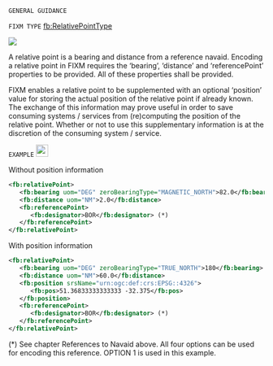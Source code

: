 `GENERAL GUIDANCE`

`FIXM TYPE` [fb:RelativePointType](https://www.fixm.aero/releases/FIXM-4.2.0/doc/schema_documentation/Fixm_RelativePointType.html#Link18)

<img src="https://github.com/hlepori/fixm_test/blob/master/media/RelativePointType.png">

A relative point is a bearing and distance from a reference navaid.
Encoding a relative point in FIXM requires the ‘bearing’, ‘distance’ and
‘referencePoint’ properties to be provided. All of these properties
shall be provided.

FIXM enables a relative point to be supplemented with an optional
‘position’ value for storing the actual position of the relative point
if already known. The exchange of this information may prove useful in
order to save consuming systems / services from (re)computing the
position of the relative point. Whether or not to use this supplementary
information is at the discretion of the consuming system / service.

`EXAMPLE` <img src="./media/ok.png" style="width:0.25in;height:0.25in" />

Without position information

```xml
<fb:relativePoint>
   <fb:bearing uom="DEG" zeroBearingType="MAGNETIC_NORTH">82.0</fb:bearing>
   <fb:distance uom="NM">2.0</fb:distance>
   <fb:referencePoint>
      <fb:designator>BOR</fb:designator> (*)
   </fb:referencePoint>
</fb:relativePoint>
```

With position information

```xml
<fb:relativePoint>
   <fb:bearing uom="DEG" zeroBearingType="TRUE_NORTH">180</fb:bearing>
   <fb:distance uom="NM">60.0</fb:distance>
   <fb:position srsName="urn:ogc:def:crs:EPSG::4326">
      <fb:pos>51.36833333333333 -32.375</fb:pos>
   </fb:position>
   <fb:referencePoint>
      <fb:designator>BOR</fb:designator> (*)
   </fb:referencePoint>
</fb:relativePoint>
```

(*) See chapter References to Navaid above. All four options can be used for encoding this reference. OPTION 1 is used in this example.
